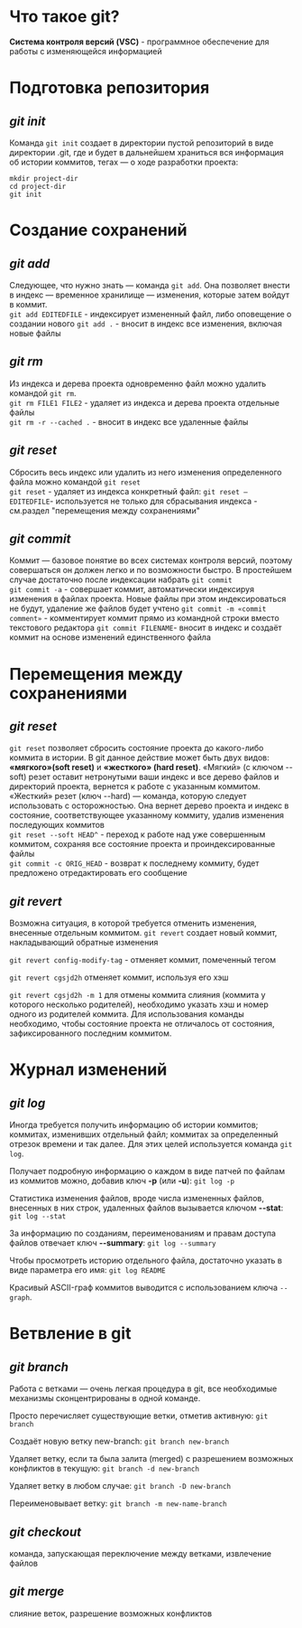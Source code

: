 # Что такое git?

**Система контроля версий (VSC)** - программное обеспечение для работы с изменяющейся информацией
  
# Подготовка репозитория

## *git init*

Команда `git init` создает в директории пустой репозиторий в виде директории .git, где и будет в дальнейшем храниться вся информация об истории коммитов, тегах — о ходе разработки проекта:

    mkdir project-dir
    cd project-dir
    git init

# Создание сохранений

## *git add*

Следующее, что нужно знать — команда `git add`. Она позволяет внести в индекс — временное хранилище — изменения, которые затем войдут в коммит.  
`git add EDITEDFILE` - индексирует измененный файл, либо оповещение о создании нового
`git add .` - вносит в индекс все изменения, включая новые файлы

## *git rm*

Из индекса и дерева проекта одновременно файл можно удалить командой `git rm`.  
`git rm FILE1 FILE2` - удаляет из индекса и дерева проекта отдельные файлы  
`git rm -r --cached .` - вносит в индекс все удаленные файлы

## *git reset*

Сбросить весь индекс или удалить из него изменения определенного файла можно командой `git reset`  
`git reset` - удаляет из индекса конкретный файл:
`git reset — EDITEDFILE`- используется не только для сбрасывания индекса - см.раздел "перемещения между сохранениями"

## *git commit*

Коммит — базовое понятие во всех системах контроля версий, поэтому совершаться он должен легко и по возможности быстро. В простейшем случае достаточно после индексации набрать `git commit`  
`git commit -a` - совершает коммит, автоматически индексируя изменения в файлах проекта. Новые файлы при этом индексироваться не будут, удаление же файлов будет учтено
`git commit -m «commit comment»` - комментирует коммит прямо из командной строки вместо текстового редактора
`git commit FILENAME`- вносит в индекс и создаёт коммит на основе изменений единственного файла

# Перемещения между сохранениями

## *git reset*

`git reset` позволяет сбросить состояние проекта до какого-либо коммита в истории. В git данное действие может быть двух видов: **«мягкого»(soft reset)** и **«жесткого» (hard reset)**.
«Мягкий» (с ключом --soft) резет оставит нетронутыми ваши индекс и все дерево файлов и директорий проекта, вернется к работе с указанным коммитом. «Жесткий» резет (ключ --hard) — команда, которую следует использовать с осторожностью. Она вернет дерево проекта и индекс в состояние, соответствующее указанному коммиту, удалив изменения последующих коммитов  
`git reset --soft HEAD^` - переход к работе над уже совершенным коммитом, сохраняя все состояние проекта и проиндексированные файлы  
`git commit -c ORIG_HEAD` - возврат к последнему коммиту, будет предложено отредактировать его сообщение

## *git revert*

Возможна ситуация, в которой требуется отменить изменения, внесенные отдельным коммитом. `git revert` создает новый коммит, накладывающий обратные изменения

`git revert config-modify-tag` - oтменяет коммит, помеченный тегом

`git revert cgsjd2h` oтменяет коммит, используя его хэш

`git revert cgsjd2h -m 1` для отмены коммита слияния (коммита у которого несколько родителей), необходимо указать хэш и номер одного из родителей коммита.
Для использования команды необходимо, чтобы состояние проекта не отличалось от состояния, зафиксированного последним коммитом.

# Журнал изменений

## *git log*

Иногда требуется получить информацию об истории коммитов; коммитах, изменивших отдельный файл; коммитах за определенный отрезок времени и так далее. Для этих целей используется команда `git log`.

Получает подробную информацию о каждом в виде патчей по файлам из коммитов можно, добавив ключ **-p** (или **-u**): `git log -p`  

Статистика изменения файлов, вроде числа измененных файлов, внесенных в них строк, удаленных файлов вызывается ключом **--stat**: `git log --stat`  

За информацию по созданиям, переименованиям и правам доступа файлов отвечает ключ **--summary**: `git log --summary`  

Чтобы просмотреть историю отдельного файла, достаточно указать в виде параметра его имя: `git log README`

Красивый ASCII-граф коммитов выводится с использованием ключа `--graph`.

# Ветвление в git

## *git branch*

Работа с ветками — очень легкая процедура в git, все необходимые механизмы сконцентрированы в одной команде.

Просто перечисляет существующие ветки, отметив активную:
`git branch`  

Создаёт новую ветку new-branch:
`git branch new-branch`   

Удаляет ветку, если та была залита (merged) с разрешением возможных конфликтов в текущую:
`git branch -d new-branch`  

Удаляет ветку в любом случае:
`git branch -D new-branch`  

Переименовывает ветку:
`git branch -m new-name-branch`

## *git checkout*

команда, запускающая переключение между ветками, извлечение файлов 

## *git merge*  

слияние веток, разрешение возможных конфликтов
